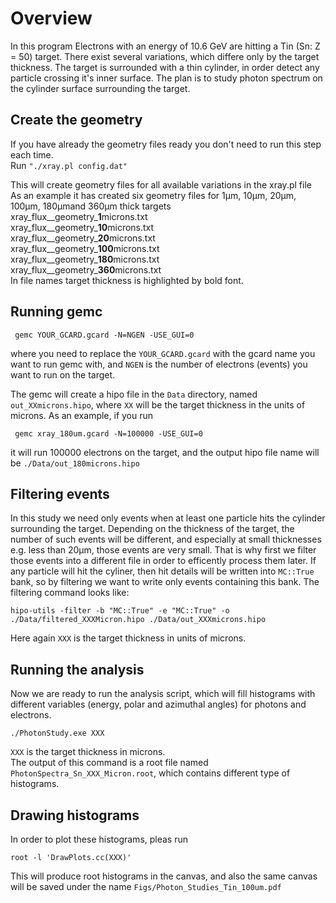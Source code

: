 

# Overview

In this program Electrons with an energy of 10.6 GeV are hitting a Tin (Sn: Z = 50) target.
There exist several variations, which differe only by the target thickness.
The target is surrounded with a thin cylinder, in order detect any particle crossing it's inner surface.
The plan is to study photon spectrum on the cylinder surface surrounding the target.

## Create the geometry

If you have already the geometry files ready you don't need to run this step each time. \
Run ``"./xray.pl config.dat"``

This will create geometry files for all available variations in the xray.pl file \
As an example it has created six geometry files for 1μm, 10μm, 20μm, 100μm, 180μmand 360μm thick targets\
xray_flux__geometry_**1**microns.txt \
xray_flux__geometry_**10**microns.txt \
xray_flux__geometry_**20**microns.txt \
xray_flux__geometry_**100**microns.txt \
xray_flux__geometry_**180**microns.txt \
xray_flux__geometry_**360**microns.txt\
In file names target thickness is highlighted by bold font.

## Running gemc

```
 gemc YOUR_GCARD.gcard -N=NGEN -USE_GUI=0
 ```
where you need to replace the ``YOUR_GCARD.gcard`` with the gcard name you want to run gemc with,
and ``NGEN`` is the number of electrons (events) you want to run on the target.

The gemc will create a hipo file in the ``Data`` directory, named ``out_XXmicrons.hipo``, where ``XX`` will
be the target thickness in the units of microns. As an example, if you run 
```
 gemc xray_180um.gcard -N=100000 -USE_GUI=0
 ```
it will run 100000 electrons on the target, and the output hipo file name will be ``./Data/out_180microns.hipo``

## Filtering events
In this study we need only events when at least one particle hits the cylinder surrounding the target.
Depending on the thickness of the target, the number of such events will be different, and especially at small thicknesses
e.g. less than 20μm, those events are very small. 
That is why first we filter those events into a different file in order to efficently process them later.
If any particle will hit the cyliner, then hit details will be written into ``MC::True`` bank, so by filtering
we want to write only events containing this bank.
The filtering command looks like:
```
hipo-utils -filter -b "MC::True" -e "MC::True" -o ./Data/filtered_XXXMicron.hipo ./Data/out_XXXmicrons.hipo
```
Here again ``XXX`` is the target thickness in units of microns.


## Running the analysis
Now we are ready to run the analysis script, which will fill histograms with different variables (energy, polar and azimuthal angles) for
photons and electrons.
```
./PhotonStudy.exe XXX
```
``XXX`` is the target thickness in microns.\
The output of this command is a root file named ``PhotonSpectra_Sn_XXX_Micron.root``, which contains
different type of histograms.

## Drawing histograms
In order to plot these histograms, pleas run 
```
root -l 'DrawPlots.cc(XXX)'
```
This will produce root histograms in the canvas, and also the same canvas will be saved under the name
``Figs/Photon_Studies_Tin_100um.pdf``